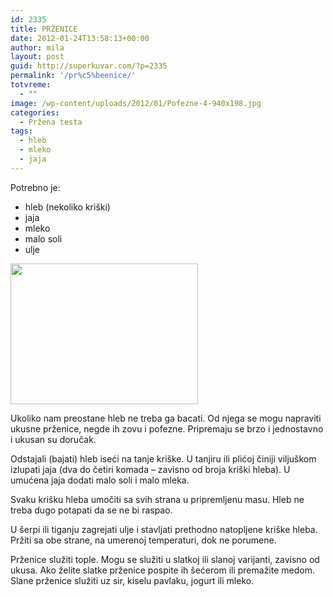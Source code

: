 ```yaml
---
id: 2335
title: PRŽENICE
date: 2012-01-24T13:58:13+00:00
author: mila
layout: post
guid: http://superkuvar.com/?p=2335
permalink: '/pr%c5%beenice/'
totvreme:
  - ""
image: /wp-content/uploads/2012/01/Pofezne-4-940x198.jpg
categories:
  - Pržena testa
tags:
  - hleb
  - mleko
  - jaja
---
```

Potrebno je:

  * hleb (nekoliko kriški)
  * jaja
  * mleko
  * malo soli
  * ulje

<img class="alignnone size-medium wp-image-2336" title="Pofezne (4)" src="//superkuvar.com/wp-content/uploads/2012/01/Pofezne-4-300x225.jpg" alt="" width="300" height="225" /> 

Ukoliko nam preostane hleb ne treba ga bacati. Od njega se mogu napraviti ukusne prženice, negde ih zovu i pofezne. Pripremaju se brzo i jednostavno i ukusan su doručak.

Odstajali (bajati) hleb iseći na tanje kriške. U tanjiru ili plićoj činiji viljuškom izlupati jaja (dva do četiri komada – zavisno od broja kriški hleba). U umućena jaja dodati malo soli i malo mleka.

Svaku krišku hleba umočiti sa svih strana u pripremljenu masu. Hleb ne treba dugo potapati da se ne bi raspao.

U šerpi ili tiganju zagrejati ulje i stavljati prethodno natopljene kriške hleba. Pržiti sa obe strane, na umerenoj temperaturi, dok ne porumene.

Prženice služiti tople. Mogu se služiti u slatkoj ili slanoj varijanti, zavisno od ukusa. Ako želite slatke prženice pospite ih šećerom ili premažite medom. Slane prženice služiti uz sir, kiselu pavlaku, jogurt ili mleko.